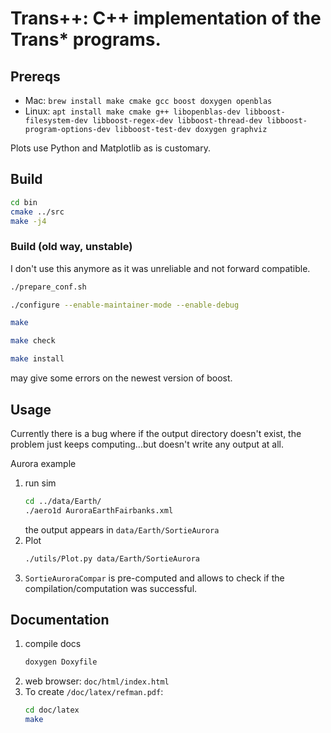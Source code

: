 # Trans++: C++ implementation of the Trans* programs.


## Prereqs

* Mac: `brew install make cmake gcc boost doxygen openblas`
* Linux: `apt install make cmake g++ libopenblas-dev libboost-filesystem-dev libboost-regex-dev libboost-thread-dev libboost-program-options-dev libboost-test-dev doxygen graphviz`

Plots use Python and Matplotlib as is customary.

## Build
```sh
cd bin
cmake ../src
make -j4
```

### Build (old way, unstable)
I don't use this anymore as it was unreliable and not forward compatible.

```sh
./prepare_conf.sh

./configure --enable-maintainer-mode --enable-debug

make

make check

make install
``` 

may give some errors on the newest version of boost.


## Usage
Currently there is a bug where if the output directory doesn't exist, the problem just keeps computing...but doesn't write any output at all.

Aurora example

1. run sim
   ```sh
   cd ../data/Earth/
   ./aero1d AuroraEarthFairbanks.xml 
   ```
   the output appears in `data/Earth/SortieAurora`
2. Plot
   ```sh
   ./utils/Plot.py data/Earth/SortieAurora
   ```
3. `SortieAuroraCompar` is pre-computed and allows to check if the compilation/computation was successful.


## Documentation

1. compile docs
   ```sh
   doxygen Doxyfile
   ```
2. web browser: `doc/html/index.html`
3. To create `/doc/latex/refman.pdf`:
   ```sh
   cd doc/latex
   make
   ```







